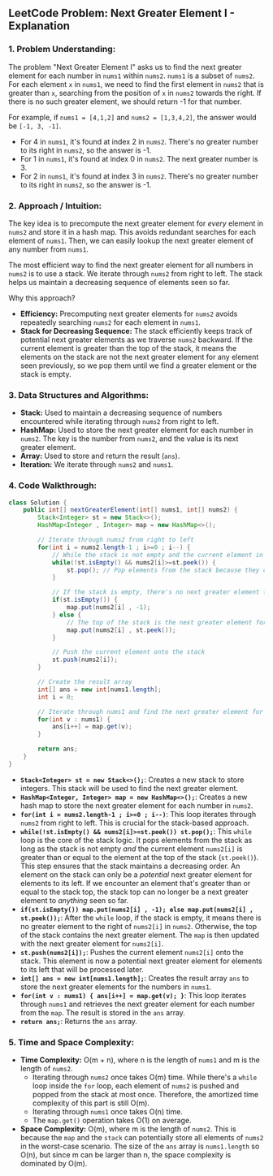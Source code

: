 ## LeetCode Problem: Next Greater Element I - Explanation

### 1. Problem Understanding:

The problem "Next Greater Element I" asks us to find the next greater element for each number in `nums1` within `nums2`.  `nums1` is a subset of `nums2`.  For each element `x` in `nums1`, we need to find the first element in `nums2` that is greater than `x`, searching from the position of `x` in `nums2` towards the right. If there is no such greater element, we should return -1 for that number.

For example, if `nums1 = [4,1,2]` and `nums2 = [1,3,4,2]`, the answer would be `[-1, 3, -1]`.

*   For 4 in `nums1`, it's found at index 2 in `nums2`.  There's no greater number to its right in `nums2`, so the answer is -1.
*   For 1 in `nums1`, it's found at index 0 in `nums2`. The next greater number is 3.
*   For 2 in `nums1`, it's found at index 3 in `nums2`. There's no greater number to its right in `nums2`, so the answer is -1.

### 2. Approach / Intuition:

The key idea is to precompute the next greater element for *every* element in `nums2` and store it in a hash map.  This avoids redundant searches for each element of `nums1`. Then, we can easily lookup the next greater element of any number from `nums1`.

The most efficient way to find the next greater element for all numbers in `nums2` is to use a stack. We iterate through `nums2` from right to left.  The stack helps us maintain a decreasing sequence of elements seen so far.

Why this approach?

*   **Efficiency:** Precomputing next greater elements for `nums2` avoids repeatedly searching `nums2` for each element in `nums1`.
*   **Stack for Decreasing Sequence:** The stack efficiently keeps track of potential next greater elements as we traverse `nums2` backward.  If the current element is greater than the top of the stack, it means the elements on the stack are not the next greater element for any element seen previously, so we pop them until we find a greater element or the stack is empty.

### 3. Data Structures and Algorithms:

*   **Stack:** Used to maintain a decreasing sequence of numbers encountered while iterating through `nums2` from right to left.
*   **HashMap:** Used to store the next greater element for each number in `nums2`. The key is the number from `nums2`, and the value is its next greater element.
*   **Array:** Used to store and return the result (`ans`).
*   **Iteration:** We iterate through `nums2` and `nums1`.

### 4. Code Walkthrough:

```java
class Solution {
    public int[] nextGreaterElement(int[] nums1, int[] nums2) {
        Stack<Integer> st = new Stack<>();
        HashMap<Integer , Integer> map = new HashMap<>();

        // Iterate through nums2 from right to left
        for(int i = nums2.length-1 ; i>=0 ; i--) {
            // While the stack is not empty and the current element in nums2 is greater than or equal to the top of the stack
            while(!st.isEmpty() && nums2[i]>=st.peek()) {
                st.pop(); // Pop elements from the stack because they can't be the next greater element for nums2[i] or any elements seen previously.
            }

            // If the stack is empty, there's no next greater element for nums2[i]
            if(st.isEmpty()) {
                map.put(nums2[i] , -1);
            } else {
                // The top of the stack is the next greater element for nums2[i]
                map.put(nums2[i] , st.peek());
            }

            // Push the current element onto the stack
            st.push(nums2[i]);
        }

        // Create the result array
        int[] ans = new int[nums1.length];
        int i = 0;

        // Iterate through nums1 and find the next greater element for each element in nums1 using the map
        for(int v : nums1) {
            ans[i++] = map.get(v);
        }

        return ans;
    }
}
```

*   **`Stack<Integer> st = new Stack<>();`**: Creates a new stack to store integers. This stack will be used to find the next greater element.
*   **`HashMap<Integer, Integer> map = new HashMap<>();`**: Creates a new hash map to store the next greater element for each number in `nums2`.
*   **`for(int i = nums2.length-1 ; i>=0 ; i--)`**:  This loop iterates through `nums2` from right to left. This is crucial for the stack-based approach.
*   **`while(!st.isEmpty() && nums2[i]>=st.peek()) st.pop();`**:  This `while` loop is the core of the stack logic.  It pops elements from the stack as long as the stack is not empty *and* the current element `nums2[i]` is greater than or equal to the element at the top of the stack (`st.peek()`). This step ensures that the stack maintains a decreasing order.  An element on the stack can only be a *potential* next greater element for elements to its left. If we encounter an element that's greater than or equal to the stack top, the stack top can no longer be a next greater element to *anything* seen so far.
*   **`if(st.isEmpty()) map.put(nums2[i] , -1); else map.put(nums2[i] , st.peek());`**: After the `while` loop, if the stack is empty, it means there is no greater element to the right of `nums2[i]` in `nums2`. Otherwise, the top of the stack contains the next greater element. The `map` is then updated with the next greater element for `nums2[i]`.
*   **`st.push(nums2[i]);`**: Pushes the current element `nums2[i]` onto the stack.  This element is now a potential next greater element for elements to its left that will be processed later.
*   **`int[] ans = new int[nums1.length];`**: Creates the result array `ans` to store the next greater elements for the numbers in `nums1`.
*   **`for(int v : nums1) { ans[i++] = map.get(v); }`**:  This loop iterates through `nums1` and retrieves the next greater element for each number from the `map`. The result is stored in the `ans` array.
*   **`return ans;`**: Returns the `ans` array.

### 5. Time and Space Complexity:

*   **Time Complexity:** O(m + n), where n is the length of `nums1` and m is the length of `nums2`.
    *   Iterating through `nums2` once takes O(m) time. While there's a `while` loop inside the `for` loop, each element of `nums2` is pushed and popped from the stack at most once.  Therefore, the amortized time complexity of this part is still O(m).
    *   Iterating through `nums1` once takes O(n) time.
    *   The `map.get()` operation takes O(1) on average.
*   **Space Complexity:** O(m), where m is the length of `nums2`. This is because the `map` and the `stack` can potentially store all elements of `nums2` in the worst-case scenario. The size of the `ans` array is `nums1.length` so O(n), but since m can be larger than n, the space complexity is dominated by O(m).
